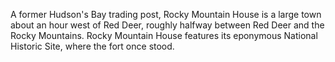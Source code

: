 A former Hudson's Bay trading post, Rocky Mountain House is a large town about an hour west of Red Deer, roughly halfway between Red Deer and the Rocky Mountains. Rocky Mountain House features its eponymous National Historic Site, where the fort once stood. 